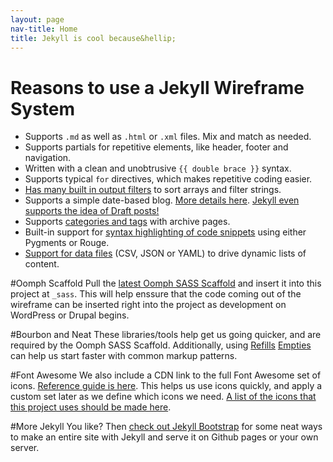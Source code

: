 ```yaml
---
layout: page
nav-title: Home
title: Jekyll is cool because&hellip;
---
```


Reasons to use a Jekyll Wireframe System
========================================

* Supports `.md` as well as `.html` or `.xml` files. Mix and match as needed. 
* Supports partials for repetitive elements, like header, footer and navigation. 
* Written with a clean and unobtrusive `{{ double brace }}` syntax.
* Supports typical `for` directives, which makes repetitive coding easier. 
* [Has many built in output filters](https://gist.github.com/smutnyleszek/9803727#output) to sort arrays and filter strings.
* Supports a simple date-based blog. [More details here](https://jekyllrb.com/docs/posts/). [Jekyll even supports the idea of Draft posts!](https://jekyllrb.com/docs/drafts/)
* Supports [categories and tags](https://codinfox.github.io/dev/2015/03/06/use-tags-and-categories-in-your-jekyll-based-github-pages/) with archive pages. 
* Built-in support for [syntax highlighting of code snippets](https://jekyllrb.com/docs/posts/#highlighting-code-snippets) using either Pygments or Rouge.
* [Support for data files](https://jekyllrb.com/docs/datafiles/) (CSV, JSON or YAML) to drive dynamic lists of content. 

#Oomph Scaffold
Pull the [latest Oomph SASS Scaffold](https://github.com/oomphinc/scss-scaffold) and insert it into this project at `_sass`. This will help enssure that the code coming out of the wireframe can be inserted right into the project as development on WordPress or Drupal begins. 

#Bourbon and Neat
These libraries/tools help get us going quicker, and are required by the Oomph SASS Scaffold. Additionally, using [Refills](http://refills.bourbon.io/) [Empties](http://empties.bourbon.io/) can help us start faster with common markup patterns. 

#Font Awesome
We also include a CDN link to the full Font Awesome set of icons. [Reference guide is here](http://fortawesome.github.io/Font-Awesome/icons/). This helps us use icons quickly, and apply a custom set later as we define which icons we need. [A list of the icons that this project uses should be made here]('/icons'). 

#More Jekyll
You like? Then [check out Jekyll Bootstrap](http://jekyllbootstrap.com) for some neat ways to make an entire site with Jekyll and serve it on Github pages or your own server. 